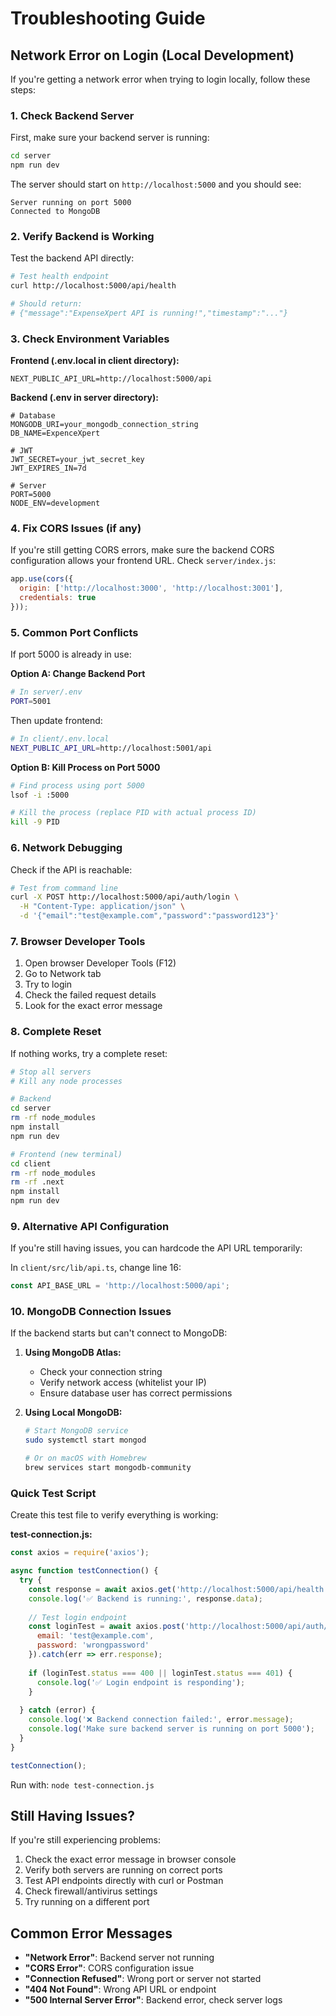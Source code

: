 # Troubleshooting Guide

## Network Error on Login (Local Development)

If you're getting a network error when trying to login locally, follow these steps:

### 1. Check Backend Server

First, make sure your backend server is running:

```bash
cd server
npm run dev
```

The server should start on `http://localhost:5000` and you should see:
```
Server running on port 5000
Connected to MongoDB
```

### 2. Verify Backend is Working

Test the backend API directly:

```bash
# Test health endpoint
curl http://localhost:5000/api/health

# Should return:
# {"message":"ExpenseXpert API is running!","timestamp":"..."}
```

### 3. Check Environment Variables

**Frontend (.env.local in client directory):**
```env
NEXT_PUBLIC_API_URL=http://localhost:5000/api
```

**Backend (.env in server directory):**
```env
# Database
MONGODB_URI=your_mongodb_connection_string
DB_NAME=ExpenceXpert

# JWT
JWT_SECRET=your_jwt_secret_key
JWT_EXPIRES_IN=7d

# Server
PORT=5000
NODE_ENV=development
```

### 4. Fix CORS Issues (if any)

If you're still getting CORS errors, make sure the backend CORS configuration allows your frontend URL. Check `server/index.js`:

```javascript
app.use(cors({
  origin: ['http://localhost:3000', 'http://localhost:3001'],
  credentials: true
}));
```

### 5. Common Port Conflicts

If port 5000 is already in use:

**Option A: Change Backend Port**
```bash
# In server/.env
PORT=5001
```

Then update frontend:
```bash
# In client/.env.local
NEXT_PUBLIC_API_URL=http://localhost:5001/api
```

**Option B: Kill Process on Port 5000**
```bash
# Find process using port 5000
lsof -i :5000

# Kill the process (replace PID with actual process ID)
kill -9 PID
```

### 6. Network Debugging

Check if the API is reachable:

```bash
# Test from command line
curl -X POST http://localhost:5000/api/auth/login \
  -H "Content-Type: application/json" \
  -d '{"email":"test@example.com","password":"password123"}'
```

### 7. Browser Developer Tools

1. Open browser Developer Tools (F12)
2. Go to Network tab
3. Try to login
4. Check the failed request details
5. Look for the exact error message

### 8. Complete Reset

If nothing works, try a complete reset:

```bash
# Stop all servers
# Kill any node processes

# Backend
cd server
rm -rf node_modules
npm install
npm run dev

# Frontend (new terminal)
cd client
rm -rf node_modules
rm -rf .next
npm install
npm run dev
```

### 9. Alternative API Configuration

If you're still having issues, you can hardcode the API URL temporarily:

In `client/src/lib/api.ts`, change line 16:
```typescript
const API_BASE_URL = 'http://localhost:5000/api';
```

### 10. MongoDB Connection Issues

If the backend starts but can't connect to MongoDB:

1. **Using MongoDB Atlas:**
   - Check your connection string
   - Verify network access (whitelist your IP)
   - Ensure database user has correct permissions

2. **Using Local MongoDB:**
   ```bash
   # Start MongoDB service
   sudo systemctl start mongod
   
   # Or on macOS with Homebrew
   brew services start mongodb-community
   ```

### Quick Test Script

Create this test file to verify everything is working:

**test-connection.js:**
```javascript
const axios = require('axios');

async function testConnection() {
  try {
    const response = await axios.get('http://localhost:5000/api/health');
    console.log('✅ Backend is running:', response.data);
    
    // Test login endpoint
    const loginTest = await axios.post('http://localhost:5000/api/auth/login', {
      email: 'test@example.com',
      password: 'wrongpassword'
    }).catch(err => err.response);
    
    if (loginTest.status === 400 || loginTest.status === 401) {
      console.log('✅ Login endpoint is responding');
    }
    
  } catch (error) {
    console.log('❌ Backend connection failed:', error.message);
    console.log('Make sure backend server is running on port 5000');
  }
}

testConnection();
```

Run with: `node test-connection.js`

## Still Having Issues?

If you're still experiencing problems:

1. Check the exact error message in browser console
2. Verify both servers are running on correct ports
3. Test API endpoints directly with curl or Postman
4. Check firewall/antivirus settings
5. Try running on a different port

## Common Error Messages

- **"Network Error"**: Backend server not running
- **"CORS Error"**: CORS configuration issue
- **"Connection Refused"**: Wrong port or server not started
- **"404 Not Found"**: Wrong API URL or endpoint
- **"500 Internal Server Error"**: Backend error, check server logs